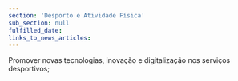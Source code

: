 ```yaml
---
section: 'Desporto e Atividade Física'
sub_section: null
fulfilled_date:
links_to_news_articles:
---
```


Promover novas tecnologias, inovação e digitalização nos serviços desportivos;